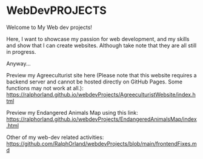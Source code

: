 # WebDevPROJECTS
Welcome to My Web dev projects!

Here, I want to showcase my passion for web development, and my skills and show that I can create websites. Although take note that they are all still in progress.

Anyway...

Preview my Agreeculturist site here (Please note that this website requires a backend server and cannot be hosted directly on GitHub Pages. Some functions may not work at all.): <br />
https://ralphorland.github.io/webdevProjects/AgreeculturistWebsite/index.html

Preview my Endangered Animals Map using this link:  <br />
https://ralphorland.github.io/webdevProjects/EndangeredAnimalsMap/index.html 

Other of my web-dev related activities: <br />
https://github.com/RalphOrland/webdevProjects/blob/main/frontendFixes.md

